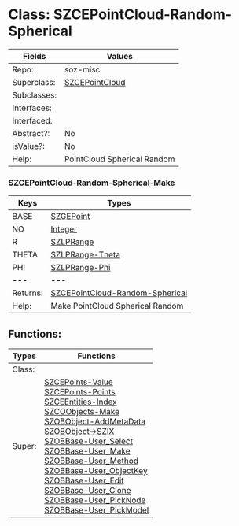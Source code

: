 
# Class:	SZCEPointCloud-Random-Spherical

| Fields | Values |
| --------- | --------- |
| Repo: | soz-misc |
| Superclass: | [SZCEPointCloud](SZCEPointCloud.html) |
| Subclasses: |  |
| Interfaces: |  |
| Interfaced: |  |
| Abstract?: | No |
| isValue?: | No |
| Help: | PointCloud Spherical Random |

### SZCEPointCloud-Random-Spherical-Make

| Keys | Types |
| --------- | --------- |
| BASE | [SZGEPoint](SZGEPoint.html) |
| NO | [Integer](Integer.html) |
| R | [SZLPRange](SZLPRange.html) |
| THETA | [SZLPRange-Theta](SZLPRange-Theta.html) |
| PHI | [SZLPRange-Phi](SZLPRange-Phi.html) |
| **---** | **---** |
| Returns: | [SZCEPointCloud-Random-Spherical](SZCEPointCloud-Random-Spherical.html) |
| Help: | Make PointCloud Spherical Random |


## Functions:

| Types | Functions |
| --------- | --------- |
| Class: |  |
| Super: | [SZCEPoints-Value](SZCEPoints.html) <br> [SZCEPoints-Points](SZCEPoints.html) <br> [SZCEEntities-Index](SZCEEntities.html) <br> [SZCOObjects-Make](SZCOObjects.html) <br> [SZOBObject-AddMetaData](SZOBObject.html) <br> [SZOBObject->SZIX](SZOBObject.html) <br> [SZOBBase-User_Select](SZOBBase.html) <br> [SZOBBase-User_Make](SZOBBase.html) <br> [SZOBBase-User_Method](SZOBBase.html) <br> [SZOBBase-User_ObjectKey](SZOBBase.html) <br> [SZOBBase-User_Edit](SZOBBase.html) <br> [SZOBBase-User_Clone](SZOBBase.html) <br> [SZOBBase-User_PickNode](SZOBBase.html) <br> [SZOBBase-User_PickModel](SZOBBase.html) |


